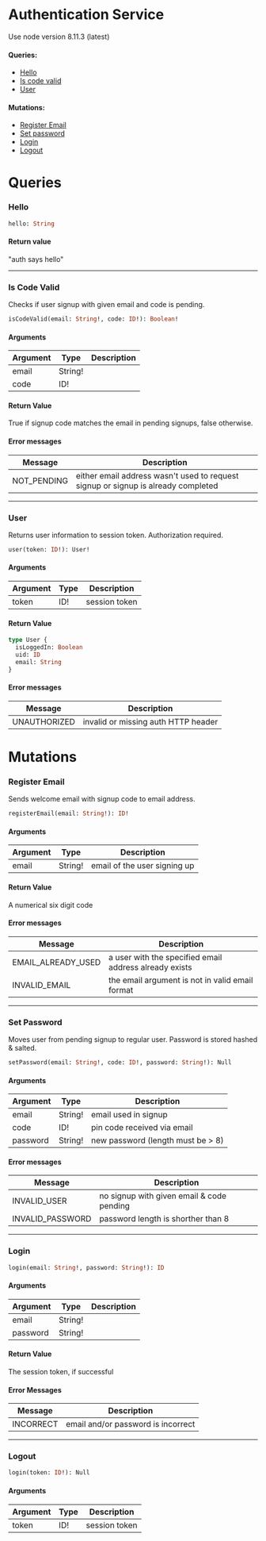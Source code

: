 # Authentication Service

Use node version 8.11.3 (latest)

#### Queries:
- [Hello](#hello)
- [Is code valid](#is-code-valid)
- [User](#user)

#### Mutations:
- [Register Email](#register-email)
- [Set password](#set-password)
- [Login](#login)
- [Logout](#logout)

# Queries

### Hello

```graphql
hello: String
```

#### Return value

"auth says hello"

---

### Is Code Valid

Checks if user signup with given email and code is pending.

```graphql
isCodeValid(email: String!, code: ID!): Boolean!
```

#### Arguments

Argument | Type | Description
-- | -- | --
email | String! |
code | ID! |

#### Return Value

True if signup code matches the email in pending signups, false otherwise.

#### Error messages

Message | Description
-- | --
NOT_PENDING | either email address wasn't used to request signup or signup is already completed

---

### User

Returns user information to session token. Authorization required.

```graphql
user(token: ID!): User!
```

#### Arguments

Argument | Type | Description
-- | -- | --
token | ID! | session token

#### Return Value

```graphql
type User {
  isLoggedIn: Boolean
  uid: ID
  email: String
}
```

#### Error messages

Message | Description
-- | --
UNAUTHORIZED | invalid or missing auth HTTP header


# Mutations


### Register Email

Sends welcome email with signup code to email address.

```graphql
registerEmail(email: String!): ID!
```

#### Arguments

Argument | Type | Description
-- | -- | --
email | String! | email of the user signing up

#### Return Value

A numerical six digit code

#### Error messages

Message | Description
-- | --
EMAIL_ALREADY_USED | a user with the specified email address already exists
INVALID_EMAIL | the email argument is not in valid email format

---

### Set Password

Moves user from pending signup to regular user. Password is stored hashed & salted.

```graphql
setPassword(email: String!, code: ID!, password: String!): Null
```

#### Arguments

Argument | Type | Description
-- | -- | --
email | String! | email used in signup
code | ID! | pin code received via email
password | String! | new password (length must be > 8)

#### Error messages

Message | Description
-- | --
INVALID_USER | no signup with given email & code pending
INVALID_PASSWORD | password length is shorther than 8

---

### Login

```graphql
login(email: String!, password: String!): ID
```

#### Arguments

Argument | Type | Description
-- | -- | --
email | String! |
password | String! |

#### Return Value

The session token, if successful

#### Error Messages

Message | Description
-- | --
INCORRECT | email and/or password is incorrect

---

### Logout

```graphql
login(token: ID!): Null
```

#### Arguments

Argument | Type | Description
-- | -- | --
token | ID! | session token
